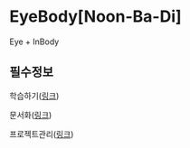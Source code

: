 # EyeBody[Noon-Ba-Di]
Eye + InBody

## 필수정보
학습하기([링크](https://github.com/EyeBody/EyeBody/wiki/%ED%95%99%EC%8A%B5))

문서화([링크](https://github.com/EyeBody/EyeBody/wiki/))

프로젝트관리([링크](https://github.com/EyeBody/EyeBody/projects/1))
